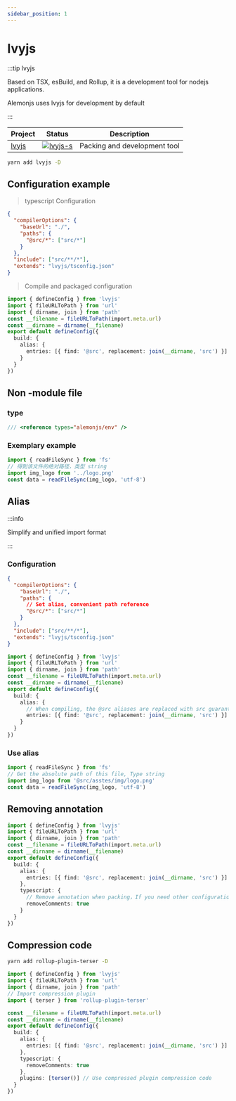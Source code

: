 ```yaml
---
sidebar_position: 1
---
```


# lvyjs

:::tip lvyjs

Based on TSX, esBuild, and Rollup, it is a development tool for nodejs applications.

Alemonjs uses lvyjs for development by default

:::

| Project | Status                | Description                  |
| ------- | --------------------- | ---------------------------- |
| [lvyjs] | [![lvyjs-s]][lvyjs-p] | Packing and development tool |

[lvyjs]: https://github.com/lvyjs/core
[lvyjs-s]: https://img.shields.io/npm/v/lvyjs.svg
[lvyjs-p]: https://www.npmjs.com/package/lvyjs

```sh
yarn add lvyjs -D
```

## Configuration example

> typescript Configuration

```json title="./tsconfig.json"
{
  "compilerOptions": {
    "baseUrl": "./",
    "paths": {
      "@src/*": ["src/*"]
    }
  },
  "include": ["src/**/*"],
  "extends": "lvyjs/tsconfig.json"
}
```

> Compile and packaged configuration

```ts title="./lvy.config.ts"
import { defineConfig } from 'lvyjs'
import { fileURLToPath } from 'url'
import { dirname, join } from 'path'
const __filename = fileURLToPath(import.meta.url)
const __dirname = dirname(__filename)
export default defineConfig({
  build: {
    alias: {
      entries: [{ find: '@src', replacement: join(__dirname, 'src') }]
    }
  }
})
```

## Non -module file

### type

```ts title="src/end.d.ts"
/// <reference types="alemonjs/env" />
```

### Exemplary example

```ts
import { readFileSync } from 'fs'
// 得到该文件的绝对路径，类型 string
import img_logo from '../logo.png'
const data = readFileSync(img_logo, 'utf-8')
```

## Alias

:::info

Simplify and unified import format

:::

### Configuration

```json title="./tsconfig.json"
{
  "compilerOptions": {
    "baseUrl": "./",
    "paths": {
      // Set alias, convenient path reference
      "@src/*": ["src/*"]
    }
  },
  "include": ["src/**/*"],
  "extends": "lvyjs/tsconfig.json"
}
```

```ts title="./lvy.config.ts"
import { defineConfig } from 'lvyjs'
import { fileURLToPath } from 'url'
import { dirname, join } from 'path'
const __filename = fileURLToPath(import.meta.url)
const __dirname = dirname(__filename)
export default defineConfig({
  build: {
    alias: {
      // When compiling, the @src aliases are replaced with src guarantee path correct
      entries: [{ find: '@src', replacement: join(__dirname, 'src') }]
    }
  }
})
```

### Use alias

```ts
import { readFileSync } from 'fs'
// Get the absolute path of this file, Type string
import img_logo from '@src/asstes/img/logo.png'
const data = readFileSync(img_logo, 'utf-8')
```

## Removing annotation

```ts title="./lvy.config.ts"
import { defineConfig } from 'lvyjs'
import { fileURLToPath } from 'url'
import { dirname, join } from 'path'
const __filename = fileURLToPath(import.meta.url)
const __dirname = dirname(__filename)
export default defineConfig({
  build: {
    alias: {
      entries: [{ find: '@src', replacement: join(__dirname, 'src') }]
    },
    typescript: {
      // Remove annotation when packing，If you need other configuration，reference TypeScript library's CompilerOptions
      removeComments: true
    }
  }
})
```

## Compression code

```sh title="Install compression plugin"
yarn add rollup-plugin-terser -D
```

```ts title="./lvy.config.ts"
import { defineConfig } from 'lvyjs'
import { fileURLToPath } from 'url'
import { dirname, join } from 'path'
// Import compression plugin
import { terser } from 'rollup-plugin-terser'

const __filename = fileURLToPath(import.meta.url)
const __dirname = dirname(__filename)
export default defineConfig({
  build: {
    alias: {
      entries: [{ find: '@src', replacement: join(__dirname, 'src') }]
    },
    typescript: {
      removeComments: true
    },
    plugins: [terser()] // Use compressed plugin compression code
  }
})
```
